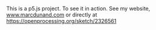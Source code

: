 This is a p5.js project. To see it in action. See my website, www.marcdunand.com or directly at https://openprocessing.org/sketch/2326561
